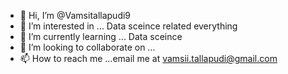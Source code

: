 - 👋 Hi, I’m @Vamsitallapudi9
- 👀 I’m interested in ... Data sceince related everything
- 🌱 I’m currently learning ... Data sceince
- 💞️ I’m looking to collaborate on ...
- 📫 How to reach me ...email me at vamsii.tallapudi@gmail.com

<!---
Vamsitallapudi9/Vamsitallapudi9 is a ✨ special ✨ repository because its `README.md` (this file) appears on your GitHub profile.
You can click the Preview link to take a look at your changes.
--->
